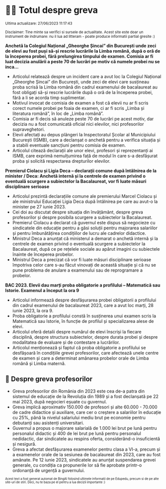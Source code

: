 # 👩‍🏫 Totul despre greva
<sub>Ultima actualizare: 27/06/2023 11:17:43</sub>

<sub>Disclaimer: Tine minte sa verifici si sursele de actualitate. Acest site este doar un instrument de indrumare: nu il lua ad litteram - poate produce informatii partial gresite :)</sub>

**Anchetă la Colegiul Național „Gheorghe Șincai” din București unde zeci de elevi au fost puși să-și rescrie lucrările la Limba română, după o oră de la începerea probei, fără prelungirea timpului de examen. Comisia ar fi luat decizia anulării a peste 70 de lucrări pe motiv că numele probei nu se inca...**

- Articolul relatează despre un incident care a avut loc la Colegiul Național „Gheorghe Șincai” din București, unde zeci de elevi care susțineau proba scrisă la Limba română din cadrul examenului de bacalaureat au fost obligați să-și rescrie lucrările după o oră de la începerea probei, fără a li se acorda timp suplimentar.
- Motivul invocat de comisia de examen a fost că elevii nu ar fi scris corect numele probei pe foaia de examen, ci ar fi scris „Limba și literatura română”, în loc de „Limba română”.
- Comisia ar fi decis să anuleze peste 70 de lucrări pe acest motiv, dar decizia nu a fost comunicată oficial nici elevilor, nici profesorilor supraveghetori.
- Elevii afectați au depus plângeri la Inspectoratul Școlar al Municipiului București (ISMB), care a declanșat o anchetă pentru a verifica situația și a stabili eventuale sancțiuni pentru comisia de examen.
- Articolul citează declarații ale unor elevi, profesori și reprezentanți ai ISMB, care exprimă nemulțumirea față de modul în care s-a desfășurat proba și solicită respectarea drepturilor elevilor.

**Premierul Ciolacu și Ligia Deca – declarații comune după întâlnirea de la minister / Deca: Anchetă internă și la centrele de examen privind o eventuală scurgere a subiectelor la Bacalaureat, vor fi luate măsuri disciplinare serioase**

- Articolul prezintă declarațiile comune ale premierului Marcel Ciolacu și ale ministrului Educației Ligia Deca după întâlnirea pe care au avut-o la minister pe 27 iunie 2023.
- Cei doi au discutat despre situația din învățământ, despre greva profesorilor și despre posibila scurgere a subiectelor la Bacalaureat.
- Premierul Ciolacu a declarat că guvernul este dispus să negocieze cu sindicatele din educație pentru a găsi soluții pentru majorarea salariilor și pentru îmbunătățirea condițiilor de lucru ale cadrelor didactice.
- Ministrul Deca a anunțat că ministerul a demarat o anchetă internă și la centrele de examen privind o eventuală scurgere a subiectelor la Bacalaureat, după ce pe rețelele sociale au apărut imagini cu subiectele înainte de începerea probelor.
- Ministrul Deca a precizat că vor fi luate măsuri disciplinare serioase împotriva celor care s-au făcut vinovați de această situație și că nu se pune problema de anulare a examenului sau de reprogramare a probelor.

**BAC 2023. Elevii dau marți proba obligatorie a profilului – Matematică sau Istorie. Examenul a început la ora 9**

- Articolul informează despre desfășurarea probei obligatorii a profilului din cadrul examenului de bacalaureat 2023, care a avut loc marți, 28 iunie 2023, la ora 9.
- Proba obligatorie a profilului constă în susținerea unui examen scris la Matematică sau Istorie, în funcție de profilul și specializarea alese de elevi.
- Articolul oferă detalii despre numărul de elevi înscriși la fiecare disciplină, despre structura subiectelor, despre durata probei și despre modalitatea de evaluare și de contestare a lucrărilor.
- Articolul menționează și faptul că proba obligatorie a profilului se desfășoară în condițiile grevei profesorilor, care afectează unele centre de examen și care a determinat amânarea probelor orale de Limba română și Limba maternă.

## 🏫 Despre greva profesorilor

- Greva profesorilor din România din 2023 este cea de-a patra din sistemul de educație de la Revoluția din 1989 și a fost declanșată pe 22 mai 2023, după negocieri eșuate cu guvernul.
- Greva implică aproximativ 150.000 de profesori și alte 60.000 - 70.000 de cadre didactice și auxiliare, care cer o creștere a salariilor în educație cu 25%, până la nivelul salariului mediu brut pe economie pentru debutanți sau asistenți universitari.
- Guvernul a propus o majorare salarială de 1.000 lei brut pe lună pentru personalul didactic și 400 de lei brut pe lună pentru personalul nedidactic, dar sindicatele au respins oferta, considerând-o insuficientă și nesigură.
- Greva a afectat desfășurarea examenelor pentru clasa a VI-a, precum și a examenelor orale de la sesiunea de bacalaureat din 2023, care au fost amânate. Pe 12 iunie 2023, sindicatele au anunțat suspendarea grevei generale, cu condiția ca propunerile lor să fie aprobate printr-o ordonanță de urgență a guvernului.


<sub><sub>Acest text a fost generat automat de BingAI folosind ultimele informatii de pe Edupedu, precum si de pe alte site-uri de stiri. Deci, nu te baza pe el pentru a lua decizii importante :)</sub></sub>